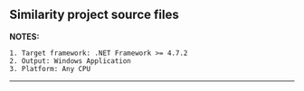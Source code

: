 ## Similarity project source files

**NOTES:**

    1. Target framework: .NET Framework >= 4.7.2
    2. Output: Windows Application 
    3. Platform: Any CPU
***
